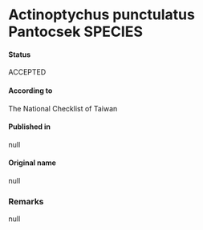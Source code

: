 Actinoptychus punctulatus Pantocsek SPECIES
=======

#### Status
ACCEPTED

#### According to
The National Checklist of Taiwan

#### Published in
null

#### Original name
null

### Remarks
null
